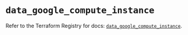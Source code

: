 # `data_google_compute_instance`

Refer to the Terraform Registry for docs: [`data_google_compute_instance`](https://registry.terraform.io/providers/hashicorp/google/6.26.0/docs/data-sources/compute_instance).
